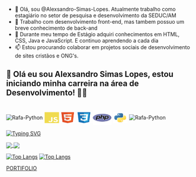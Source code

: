- 👋 Olá, sou @Alexsandro-Simas-Lopes. Atualmente trabalho como estagiário no setor de pesquisa e desenvolvimento da SEDUC/AM
- 🌱 Trabalho com desenvolvimento front-end, mas tambem possuo um breve conhecimento de back-and
- 💞️ Durante meu tempo de Estágio adquiri conhecimentos em HTML, CSS, Java e JavaScript. E continuo aprendendo a cada dia
- 📫 Estou procurando colaborar em projetos sociais de desenvolvimento de sites cristãos e ONG's.


## 🚀 Olá eu sou Alexsandro Simas Lopes, estou iniciando minha carreira na área de Desenvolvimento! 👨‍💻

<!-- SKILL'S -->
<div style="display: inline_block"><br>
  <img align="center" alt="Rafa-Python" height="50" width="40"
  src="https://user-images.githubusercontent.com/105400359/179813859-3524f8eb-2c4e-4721-9d0b-20aaa07e40de.gif">
  <img align="center" alt="Rafa-Js" height="30" width="40"      
  src="https://raw.githubusercontent.com/devicons/devicon/master/icons/javascript/javascript-plain.svg">
  <img align="center" alt="Rafa-HTML" height="30" width="40"  
  src="https://raw.githubusercontent.com/devicons/devicon/master/icons/html5/html5-original.svg">
  <img align="center" alt="Rafa-CSS" height="30" width="40" 
  src="https://raw.githubusercontent.com/devicons/devicon/master/icons/css3/css3-original.svg">
  <img align="center" alt="Rafa-PHP" height="40" width="50" 
  src="https://raw.githubusercontent.com/devicons/devicon/master/icons/php/php-original.svg">
  <img align="center" alt="Rafa-Python" height="30" width="40"  
  src="https://raw.githubusercontent.com/devicons/devicon/master/icons/python/python-original.svg">
  <img align="center" alt="Rafa-Python" height="50" width="40" 
  src="https://user-images.githubusercontent.com/105400359/179813859-3524f8eb-2c4e-4721-9d0b-20aaa07e40de.gif"> 
</div>

<!-- SOBRE MIM! -->
[![Typing SVG](https://readme-typing-svg.demolab.com/?lines=<Hello+World!>;I+am+Alexsandro+Simas+Lopes.;I+Work+with+Front-End+Development;and+I+seek+improvement!)](https://git.io/typing-svg)

<link href="https://cdn.jsdelivr.net/npm/bootstrap@5.2.3/dist/css/bootstrap.min.css" rel="stylesheet" integrity="sha384-rbsA2VBKQhggwzxH7pPCaAqO46MgnOM80zW1RWuH61DGLwZJEdK2Kadq2F9CUG65" crossorigin="anonymous">

<div>
  <a href="https://github.com/Alexsandro-Simas-Lopes">
    <img height="180em" align="center" src="https://github-readme-stats.vercel.app/api?username=Alexsandro-Simas-Lopes&rank_icon=github&show_icons=true&theme=radical&include_all_commits=true&CACHE_SECONDS">
    <img height="180em" align="center" src="https://github-readme-stats.vercel.app/api/top-langs/?username=Alexsandro-Simas-Lopes&layout=compact&langs_count=7&theme=radical">
  </a>
</div>
    
[![Top Langs](https://github-readme-stats.vercel.app/api/top-langs/?username=Alexsandro-Simas-Lopes&layout=pie&theme=radical)](https://github.com/Alexsandro-Simas-Lopes/github-readme-stats)
[![Top Langs](https://github-readme-stats.vercel.app/api/top-langs/?username=Alexsandro-Simas-Lopes&theme=radical)](https://github.com/Alexsandro-Simas-Lopes/github-readme-stats)


<a href="" align="center" src="https://alexsimas.netlify.app/" target="_blank" rel="noopener noreferrer">PORTIFOLIO</a>




  
<!-- IMAGEM DE PLANETA GIT -->
<!-- <img align="center" alt="" width="auto"  src="https://github-readme-stats.vercel.app/api/pin/?username=Alexsandro-Simas-Lopes&repo=Alexsandro-Simas-Lopes&theme=radical"
src="https://github.githubassets.com/images/modules/site/home/globe.jpg" style="> -->
